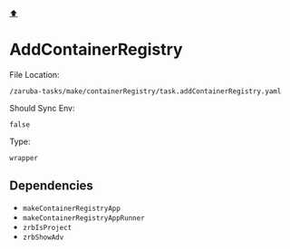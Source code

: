 [⬆️](./README.md)

# AddContainerRegistry

File Location:

    /zaruba-tasks/make/containerRegistry/task.addContainerRegistry.yaml

Should Sync Env:

    false

Type:

    wrapper


## Dependencies

* `makeContainerRegistryApp`
* `makeContainerRegistryAppRunner`
* `zrbIsProject`
* `zrbShowAdv`